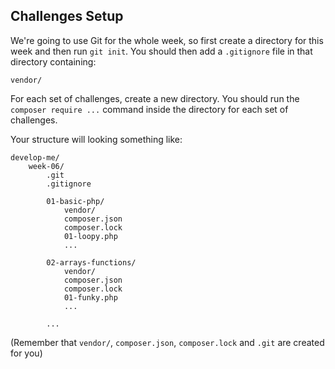 ## Challenges Setup

We're going to use Git for the whole week, so first create a directory for this week and then run `git init`. You should then add a `.gitignore` file in that directory containing:

```.gitignore
vendor/
```

For each set of challenges, create a new directory. You should run the `composer require ...` command inside the directory for each set of challenges.

Your structure will looking something like:

```text
develop-me/
    week-06/
        .git
        .gitignore

        01-basic-php/
            vendor/
            composer.json
            composer.lock
            01-loopy.php
            ...

        02-arrays-functions/
            vendor/
            composer.json
            composer.lock
            01-funky.php
            ...

        ...
```

(Remember that `vendor/`, `composer.json`, `composer.lock` and `.git` are created for you)
